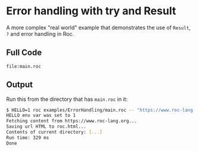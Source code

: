 # Error handling with try and Result

A more complex "real world" example that demonstrates the use of `Result`, `?` and error handling in Roc. 

## Full Code

```roc
file:main.roc
```

## Output

Run this from the directory that has `main.roc` in it:

```sh
$ HELLO=1 roc examples/ErrorHandling/main.roc -- "https://www.roc-lang.org" roc.html
HELLO env var was set to 1
Fetching content from https://www.roc-lang.org...
Saving url HTML to roc.html...
Contents of current directory: [...]
Run time: 329 ms
Done
```

